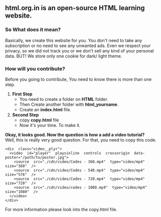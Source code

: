 ## html.org.in is an open-source HTML learning website.
### So What does it mean?
Basically, we create this website for you. You don't need to take any subscription or no need to see any unwanted ads. Even we respect your privacy, so we did not track you or we don't sell any kind of your personal data. BUT! We store only one cookie for dark/ light theme.

### How will you contribute?
Before you going to contribute, You need to know there is more than one step.
1. **First Step** 
	- You need to create a folder on **HTML** folder.
	 - Then Create another folder with **html_yourname**.
	 - Create an **index.html** file.
2. **Second Step**
	- copy **copy.html** file
	- Now it's your time. To make it.
  
**Okay, it looks good. Now the question is how a add a video tutorial?** <br>
Well, this is really very good question. For that, you need to copy this code.

    <div  class="video__plyr">
      <video  id="player"  playsinline  controls  crossorigin  data-poster="/path/to/poster.jpg">
        <source  src="./cdn/video/Codes - 360.mp4"  type="video/mp4"  size="360"  />
        <source  src="./cdn/video/Codes - 540.mp4"  type="video/mp4"  size="576"  />
        <source  src="./cdn/video/Codes - 720.mp4"  type="video/mp4"  size="720"  />
        <source  src="./cdn/video/codes - 1080.mp4"  type="video/mp4"  size="1080"  />
      </video>
    </div>
   
For more information please look into the copy.html file. 
